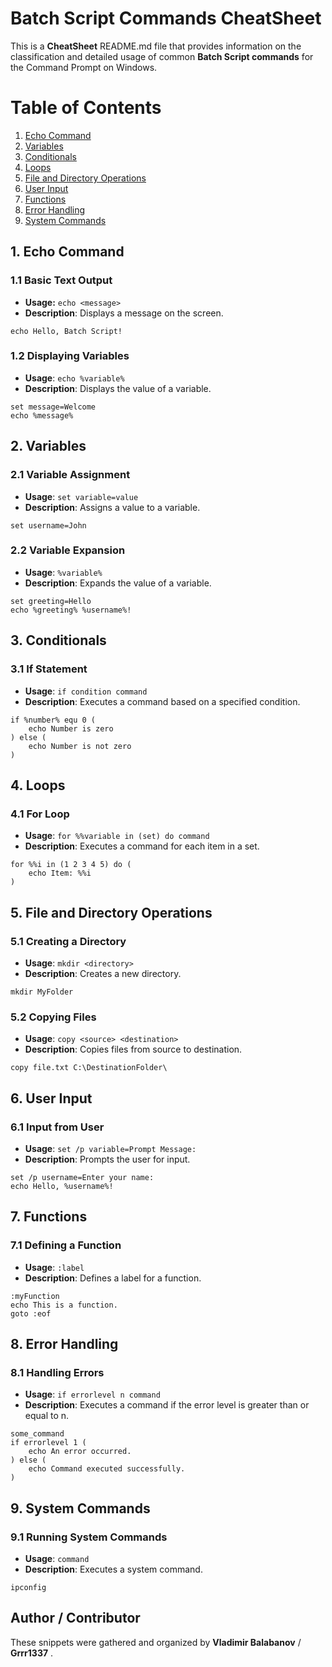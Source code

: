# Batch Script Commands CheatSheet

This is a **CheatSheet** README.md file that provides information on the classification and detailed usage of common **Batch Script commands** for the Command Prompt on Windows.

# Table of Contents
1. [Echo Command](#1-echo-command)
2. [Variables](#2-variables)
3. [Conditionals](#3-conditionals)
4. [Loops](#4-loops)
5. [File and Directory Operations](#5-file-and-directory-operations)
6. [User Input](#6-user-input)
7. [Functions](#7-functions)
8. [Error Handling](#8-error-handling)
9. [System Commands](#9-system-commands)

## 1. Echo Command

### 1.1 Basic Text Output
- **Usage:** `echo <message>`
- **Description**: Displays a message on the screen.

```batch
echo Hello, Batch Script!
```

### 1.2 Displaying Variables
- **Usage**: `echo %variable%`
- **Description**: Displays the value of a variable.

```batch
set message=Welcome
echo %message%
```

## 2. Variables
### 2.1 Variable Assignment
- **Usage**: `set variable=value`
- **Description**: Assigns a value to a variable.
```batch
set username=John
```

### 2.2 Variable Expansion
- **Usage**: `%variable%`
- **Description**: Expands the value of a variable.

```batch
set greeting=Hello
echo %greeting% %username%!
```

## 3. Conditionals
### 3.1 If Statement
- **Usage**: `if condition command`
- **Description**: Executes a command based on a specified condition.
```batch
if %number% equ 0 (
    echo Number is zero
) else (
    echo Number is not zero
)
```

## 4. Loops
### 4.1 For Loop
- **Usage**: `for %%variable in (set) do command`
- **Description**: Executes a command for each item in a set.
```batch
for %%i in (1 2 3 4 5) do (
    echo Item: %%i
)
```

## 5. File and Directory Operations
### 5.1 Creating a Directory
- **Usage**: `mkdir <directory>`
- **Description**: Creates a new directory.
```batch
mkdir MyFolder
```

### 5.2 Copying Files
- **Usage**: `copy <source> <destination>`
- **Description**: Copies files from source to destination.
```batch
copy file.txt C:\DestinationFolder\
```

## 6. User Input
### 6.1 Input from User
- **Usage**: `set /p variable=Prompt Message:`
- **Description**: Prompts the user for input.

```batch
set /p username=Enter your name: 
echo Hello, %username%!
```

## 7. Functions
### 7.1 Defining a Function
- **Usage**: `:label`
- **Description**: Defines a label for a function.

```batch
:myFunction
echo This is a function.
goto :eof
```

## 8. Error Handling
### 8.1 Handling Errors
- **Usage**: `if errorlevel n command`
- **Description**: Executes a command if the error level is greater than or equal to n.

```batch
some_command
if errorlevel 1 (
    echo An error occurred.
) else (
    echo Command executed successfully.
)
```

## 9. System Commands
### 9.1 Running System Commands
- **Usage**: `command`
- **Description**: Executes a system command.

```batch
ipconfig
```

## Author / Contributor
These snippets were gathered and organized by **Vladimir Balabanov** / **Grrr1337** .

